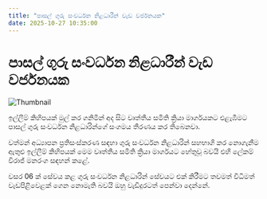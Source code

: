 ```yaml
---
title: "පාසල් ගුරු සංවර්ධන නිළධාරීන් වැඩ වර්ජනයක"
date: 2025-10-27 10:35:00
---
```


# පාසල් ගුරු සංවර්ධන නිළධාරීන් වැඩ වර්ජනයක

![Thumbnail](https://helakuru.sgp1.cdn.digitaloceanspaces.com/esana/images/lib/strike-new-archived.jpg)

ඉල්ලීම් කිහිපයක් මුල් කර ගනිමින් අද සිට වෘත්තීය සමිති ක්‍රියා මාර්ගයකට එළැඹීමට පාසල් ගුරු සංවර්ධන නිළධාරින්ගේ සංගමය තීරණය කර තිබෙනවා.

වත්මන් අධ්‍යාපන ප්‍රතිසංස්කරණ සඳහා ගුරු සංවර්ධන නිළධාරින් සහභාගි කර නොගැනීම ඇතුළු ඉල්ලීම් කිහිපයක් මෙම වෘත්තීය සමිති ක්‍රියා මාර්ගයට හේතුවූ බවයි එහි ලේකම් විරාජ් මනරංග සඳහන් කළේ.

වසර 06 ක් සේවය කළ ගුරු සංවර්ධන නිළධාරින් සේවයට එක් කිරීමට තවමත් විධිමත් වැඩපිළිවෙළක් ගෙන නොමැති බවයි ඔහු වැඩිදුරටත් පෙන්වා දෙන්නේ.

